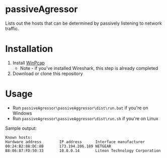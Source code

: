 # passiveAgressor
Lists out the hosts that can be determined by passively listening to network traffic.

# Installation
1. Install [WinPcap](https://www.winpcap.org/install/)
    * Note - if you've installed Wireshark, this step is already completed
2. Download or clone this repository

# Usage
* Run `passiveAgressor\passiveAggressor\dist\run.bat` if you're on Windows
* Run `passiveAgressor\passiveAggressor\dist\run.sh` if you're on Linux

Sample output:
````
Known hosts:
Hardware address        IP address      Interface manufacturer
00:24:B2:88:DC:8B       173.194.206.189 NETGEAR
B8:86:87:FD:50:33       10.0.0.14       Liteon Technology Corporation
````
